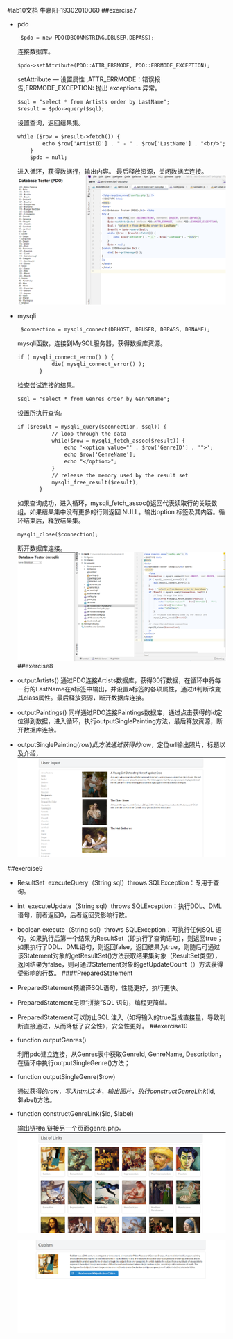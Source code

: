 #lab10文档
牛嘉阳-19302010060 
##exercise7
+ pdo
    ```
     $pdo = new PDO(DBCONNSTRING,DBUSER,DBPASS);
    ```
    连接数据库。
    ```
   $pdo->setAttribute(PDO::ATTR_ERRMODE, PDO::ERRMODE_EXCEPTION);
    ```  
    setAttribute — 设置属性 ,ATTR_ERRMODE：错误报告,ERRMODE_EXCEPTION: 抛出 exceptions 异常。
    ```
    $sql = "select * from Artists order by LastName";
    $result = $pdo->query($sql);
    ```
    设置查询，返回结果集。
    ```
    while ($row = $result->fetch()) {
            echo $row['ArtistID'] . " - " . $row['LastName'] . "<br/>";
        }
        $pdo = null;
    ```
    进入循环，获得数据行，输出内容。
    最后释放资源，关闭数据库连接。
    ![](screenshots/1.png)

+ mysqli
   ```
    $connection = mysqli_connect(DBHOST, DBUSER, DBPASS, DBNAME);
   ```
    mysqli函数，连接到MySQL服务器，获得数据库资源。
    ``` 
  if ( mysqli_connect_errno() ) {
               die( mysqli_connect_error() );
           }
  ```
    检查尝试连接的结果。
    ```
   $sql = "select * from Genres order by GenreName";
  ```
  设置所执行查询。
  ```
  if ($result = mysqli_query($connection, $sql)) {
             // loop through the data
             while($row = mysqli_fetch_assoc($result)) {
                 echo '<option value="' . $row['GenreID'] . '">';
                 echo $row['GenreName'];
                 echo "</option>";
             }
             // release the memory used by the result set
             mysqli_free_result($result);
         }
  ```
  如果查询成功，进入循环，mysqli_fetch_assoc()返回代表读取行的关联数组。如果结果集中没有更多的行则返回 NULL。输出option 标签及其内容。循环结束后，释放结果集。
  ```
  mysqli_close($connection);
  ```
  断开数据库连接。
  ![](screenshots/2.png)
##exercise8
+ outputArtists()
   通过PDO连接Artists数据库，获得30行数据，在循环中将每一行的LastName在a标签中输出，并设置a标签的各项属性，通过if判断改变其class属性。最后释放资源，断开数据库连接。
+ outputPaintings()
   同样通过PDO连接Paintings数据库，通过点击获得的id定位得到数据，进入循环，执行outputSinglePainting方法，最后释放资源，断开数据库连接。
+ outputSinglePainting($row)
   此方法通过获得的$row，定位url输出照片，标题以及介绍，
   ![](screenshots/3.png)

##exercise9
+ ResultSet  executeQuery（String sql）throws SQLException：专用于查询。

+ int  executeUpdate（String sql）throws SQLException：执行DDL、DML语句，前者返回0，后者返回受影响行数。

+ boolean execute（String sql）throws SQLException：可执行任何SQL 语句。如果执行后第一个结果为ResultSet（即执行了查询语句），则返回true；如果执行了DDL、DML语句，则返回false。返回结果为true，则随后可通过该Statement对象的getResultSet()方法获取结果集对象（ResultSet类型），返回结果为false，则可通过Statement对象的getUpdateCount（）方法获得受影响的行数。
####PreparedStatement
+ PreparedStatement预编译SQL语句，性能更好，执行更快。

+ PreparedStatement无须“拼接”SQL 语句，编程更简单。

+ PreparedStatement可以防止SQL 注入（如将输入的true当成直接量，导致判断直接通过，从而降低了安全性），安全性更好。
##exercise10
+ function outputGenres()
  
  利用pdo建立连接，从Genres表中获取GenreId, GenreName, Description，在循环中执行outputSingleGenre()方法；
+ function outputSingleGenre($row)

   通过获得的$row，写入html文本，输出图片，执行constructGenreLink($id, $label)方法。
   
+ function constructGenreLink($id, $label) 
 
  输出链接a,链接另一个页面genre.php。 
  ![](screenshots/4.png)
  
  ![](screenshots/5.png)
